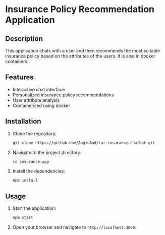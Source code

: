 # Insurance Policy Recommendation Application

## Description

This application chats with a user and then recommends the most suitable insurance policy based on the attributes of the users. It is also in docker containers.

## Features

- Interactive chat interface
- Personalized insurance policy recommendations
- User attribute analysis
- Containerised using docker

## Installation

1. Clone the repository:
   ```sh
   git clone https://github.com/AugieAud/car-insurance-chatbot.git
   ```
2. Navigate to the project directory:
   ```sh
   cd insurance-app
   ```
3. Install the dependencies:
   ```sh
   npm install
   ```

## Usage

1. Start the application:
   ```sh
   npm start
   ```
2. Open your browser and navigate to `http://localhost:3000`.
